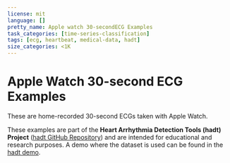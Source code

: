 ```yaml
---
license: mit
language: []
pretty_name: Apple watch 30-secondECG Examples
task_categories: [time-series-classification]
tags: [ecg, heartbeat, medical-data, hadt]
size_categories: <1K
---
```


# Apple Watch 30-second ECG Examples

These are home-recorded 30-second ECGs taken with Apple Watch.

These examples are part of the **Heart Arrhythmia Detection Tools (hadt) Project** ([hadt GitHub Repository](https://github.com/fabriciojm/hadt)) and are intended for educational and research purposes.
A demo where the dataset is used can be found in the [hadt demo](https://fabriciojm-hadt-app.hf.space/).
